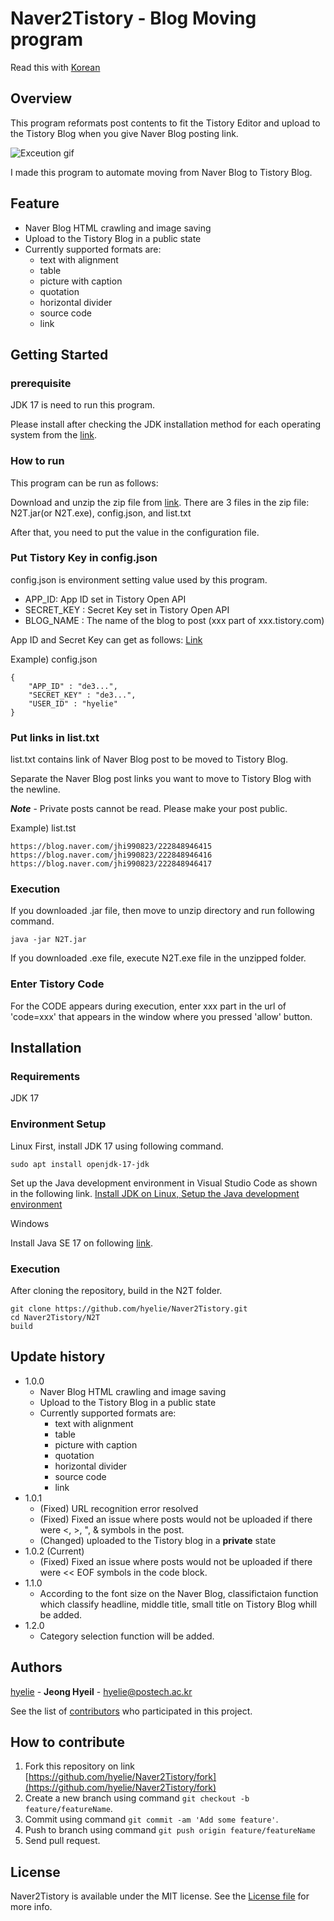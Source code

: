# Naver2Tistory - Blog Moving program

Read this with [Korean](./readme/README_KR.md)

## Overview
This program reformats post contents to fit the Tistory Editor and upload to the Tistory Blog when you give Naver Blog posting link.

![Exceution gif](./readme/%EC%8B%A4%ED%96%89%20%ED%99%94%EB%A9%B4.gif)

I made this program to automate moving from Naver Blog to Tistory Blog.

## Feature
- Naver Blog HTML crawling and image saving
- Upload to the Tistory Blog in a public state
- Currently supported formats are:
    - text with alignment
    - table
    - picture with caption
    - quotation
    - horizontal divider
    - source code
    - link

## Getting Started
### prerequisite
JDK 17 is need to run this program.

Please install after checking the JDK installation method for each operating system from the [link](https://github.com/hyelie/Naver2Tistory#environment-setup).

### How to run

This program can be run as follows:

Download and unzip the zip file from [link](https://github.com/hyelie/Naver2Tistory/releases/tag/v1.0.2). There are 3 files in the zip file: N2T.jar(or N2T.exe), config.json, and list.txt

After that, you need to put the value in the configuration file.

### Put Tistory Key in config.json
config.json is environment setting value used by this program.
- APP_ID: App ID set in Tistory Open API
- SECRET_KEY : Secret Key set in Tistory Open API
- BLOG_NAME : The name of the blog to post (xxx part of xxx.tistory.com)

App ID and Secret Key can get as follows: [Link](https://hyelie.tistory.com/entry/Tistory-Open-API-%EC%95%B1-%EB%93%B1%EB%A1%9D) 

Example) config.json
```
{
    "APP_ID" : "de3...",
    "SECRET_KEY" : "de3...",
    "USER_ID" : "hyelie"
}
```

### Put links in list.txt
list.txt contains link of Naver Blog post to be moved to Tistory Blog.

Separate the Naver Blog post links you want to move to Tistory Blog with the newline.

***Note*** - Private posts cannot be read. Please make your post public.

Example) list.tst
```
https://blog.naver.com/jhi990823/222848946415
https://blog.naver.com/jhi990823/222848946416
https://blog.naver.com/jhi990823/222848946417
```

### Execution
If you downloaded .jar file, then move to unzip directory and run following command.
```
java -jar N2T.jar
```

If you downloaded .exe file, execute N2T.exe file in the unzipped folder.

### Enter Tistory Code
For the CODE appears during execution, enter xxx part in the url of 'code=xxx' that appears in the window where you pressed 'allow' button.

## Installation
### Requirements

JDK 17

### Environment Setup

Linux
First, install JDK 17 using following command.
```
sudo apt install openjdk-17-jdk
```

Set up the Java development environment in Visual Studio Code as shown in the following link. [Install JDK on Linux, Setup the Java development environment](https://hyelie.tistory.com/entry/GCP%EC%97%90-Java-%EA%B0%9C%EB%B0%9C%ED%99%98%EA%B2%BD-%EC%84%B8%ED%8C%85?category=947331)

Windows

Install Java SE 17 on following [link](https://www.oracle.com/java/technologies/javase/jdk17-archive-downloads.html).

### Execution

After cloning the repository, build in the N2T folder.
```
git clone https://github.com/hyelie/Naver2Tistory.git
cd Naver2Tistory/N2T
build
```

## Update history

* 1.0.0
    - Naver Blog HTML crawling and image saving
    - Upload to the Tistory Blog in a public state
    - Currently supported formats are:
        - text with alignment
        - table
        - picture with caption
        - quotation
        - horizontal divider
        - source code
        - link
* 1.0.1
    - (Fixed) URL recognition error resolved
    - (Fixed) Fixed an issue where posts would not be uploaded if there were <, >, ", & symbols in the post.
    - (Changed) uploaded to the Tistory blog in a **private** state
* 1.0.2 (Current)
    - (Fixed) Fixed an issue where posts would not be uploaded if there were << EOF symbols in the code block.
* 1.1.0
    - According to the font size on the Naver Blog, classifictaion function which classify headline, middle title, small title on Tistory Blog whill be added.
* 1.2.0
    - Category selection function will be added.

## Authors
[hyelie](https://github.com/hyelie) - **Jeong Hyeil** - <hyelie@postech.ac.kr>

See the list of [contributors](./CONTRIBUTORS) who participated in this project.

## How to contribute

1. Fork this repository on link [https://github.com/hyelie/Naver2Tistory/fork](https://github.com/hyelie/Naver2Tistory/fork)
2. Create a new branch using command `git checkout -b feature/featureName`.
3. Commit using command `git commit -am 'Add some feature'`.
4. Push to branch using command `git push origin feature/featureName`
5. Send pull request.

## License

Naver2Tistory is available under the MIT license. See the [License file](./LICENSE) for more info.
